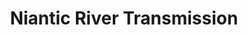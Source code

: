 ---
title: "Niantic River Transmission"
url: /east-lyme/niantic-river-transmission/
shop: car repair
---